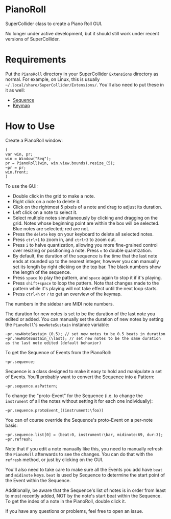 # PianoRoll
SuperCollider class to create a Piano Roll GUI.

No longer under active development, but it should still work under recent versions of SuperCollider.

# Requirements

Put the `PianoRoll` directory in your SuperCollider `Extensions` directory as normal. For example, on Linux, this is usually `~/.local/share/SuperCollider/Extensions/`. You'll also need to put these in it as well:

* [Sequence](https://github.com/defaultxr/Sequence)
* [Keymap](https://github.com/defaultxr/Keymap)

# How to Use

Create a PianoRoll window:

```supercollider
(
var win, pr;
win = Window("Seq");
pr = PianoRoll(win, win.view.bounds).resize_(5);
~pr = pr;
win.front;
)
```

To use the GUI:

* Double click in the grid to make a note.
* Right click on a note to delete it.
* Click on the rightmost 5 pixels of a note and drag to adjust its duration.
* Left click on a note to select it.
* Select multiple notes simultaneously by clicking and dragging on the grid. Notes whose beginning point are within the box will be selected. Blue notes are selected; red are not.
* Press the `delete` key on your keyboard to delete all selected notes.
* Press `ctrl+1` to zoom in, and `ctrl+3` to zoom out.
* Press `i` to halve quantization, allowing you more fine-grained control over resizing or positioning a note. Press `o` to double quantization.
* By default, the duration of the sequence is the time that the last note ends at rounded up to the nearest integer, however you can manually set its length by right clicking on the top bar. The black numbers show the length of the sequence.
* Press `space` to play the pattern, and `space` again to stop it if it's playing.
* Press `shift+space` to loop the pattern. Note that changes made to the pattern while it's playing will not take effect until the next loop starts.
* Press `ctrl+h` or `?` to get an overview of the keymap.

The numbers in the sidebar are MIDI note numbers.

The duration for new notes is set to be the duration of the last note you edited or added. You can manually set the duration of new notes by setting the `PianoRoll`'s `newNoteSustain` instance variable:

```supercollider
~pr.newNoteSustain_(0.5); // set new notes to be 0.5 beats in duration
~pr.newNoteSustain_(\last); // set new notes to be the same duration as the last note edited (default behavior)
```

To get the Sequence of Events from the PianoRoll:

```supercollider
~pr.sequence;
```

Sequence is a class designed to make it easy to hold and manipulate a set of Events. You'll probably want to convert the Sequence into a Pattern:

```supercollider
~pr.sequence.asPattern;
```

To change the "proto-Event" for the Sequence (i.e. to change the `instrument` of all the notes without setting it for each one individually):

```supercollider
~pr.sequence.protoEvent_((instrument:\foo))
```

You can of course override the Sequence's proto-Event on a per-note basis:

```supercollider
~pr.sequence.list[0] = (beat:0, instrument:\bar, midinote:69, dur:3);
~pr.refresh;
```

Note that if you edit a note manually like this, you need to manually refresh the `PianoRoll` afterwards to see the changes. You can do that with the `refresh` method, or just by clicking on the GUI.

You'll also need to take care to make sure all the Events you add have `beat` and `midinote` keys. `beat` is used by Sequence to determine the start point of the Event within the Sequence.

Additionally, be aware that the Sequence's list of notes is in order from least to most recently added, NOT by the note's start beat within the Sequence. To get the index of a note in the PianoRoll, double click it.

If you have any questions or problems, feel free to open an issue.
